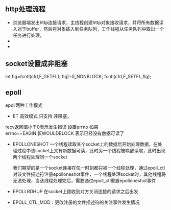 ## http处理流程
- 浏览器端发出http连接请求，主线程创建http对象接收请求，并将所有数据读入对于buffer，然后将对象插入到任务队列，工作线程从任务队列中取出一个任务进行处理。
-
- 
## socket设置成非阻塞
int flg=fcntl(cfd,F_GETFL);
flg|=0_NONBLOCK;
fcntl(cfd,F_SETFL,flg);

## epoll
epoll两种工作模式
- ET 高效模式 只支持 非阻塞。


recv返回值小于0表示发生错误 设置errno 如果errno==EAGIN||EWOULDBLOCK 表示已经没有数据可读了

- EPOLLONESHOT
    一个线程读取某个socket上的数据后开始处理数据，在处理过程中该socket上又有新数据可读，此时另一个线程被唤醒读取，此时出现两个线程处理同一个socket

    我们期望的是一个socket连接在任一时刻都只被一个线程处理，通过epoll_ctl对该文件描述符注册epolloneshot事件，一个线程处理socket时，其他线程将无法处理，当该线程处理完后，需要通过epoll_ctl重置epolloneshot事件

- EPOLLRDHUP
在socket上接收到对方关闭连接的请求之后出发
- EPOLL_CTL_MOD：更改注册的文件描述符的关注事件发生情况